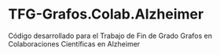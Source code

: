# TFG-Grafos.Colab.Alzheimer
Código desarrollado para el Trabajo de Fin de Grado Grafos en Colaboraciones Científicas en Alzheimer
